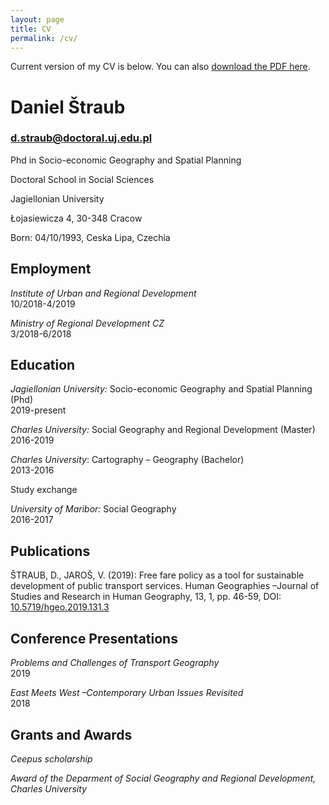 ```yaml
---
layout: page
title: CV
permalink: /cv/
---
```


Current version of my CV is below. You can also [download the PDF here](https://www.dropbox.com/s/7662f8yyil40y6r/Daniel_Straub.pdf?dl=0).

# Daniel Štraub

### [d.straub@doctoral.uj.edu.pl](mailto:d.straub@doctoral.uj.edu.pl)

 
Phd in Socio-economic Geography and Spatial Planning

Doctoral School in Social Sciences

Jagiellonian University

Łojasiewicza 4, 30-348 Cracow

Born: 04/10/1993, Ceska Lipa, Czechia
 

## Employment

*Institute of Urban and Regional Development*                                                                                   
10/2018-4/2019

*Ministry of Regional Development CZ*                                                                                                          
3/2018-6/2018

## Education

*Jagiellonian University:* Socio-economic Geography and Spatial Planning (Phd)             
2019-present

*Charles University:* Social Geography and Regional Development (Master)                        
2016-2019

*Charles University*: Cartography – Geography (Bachelor)                                                                
2013-2016

 Study exchange
 
*University of Maribor:* Social Geography                                                                                                      
2016-2017
 

## Publications

ŠTRAUB, D., JAROŠ, V. (2019): Free fare policy as a tool for sustainable development of public transport services. Human Geographies –Journal of Studies and Research in Human Geography, 13, 1, pp. 46-59, DOI: [10.5719/hgeo.2019.131.3](http://dx.doi.org/10.5719/hgeo.2019.131.3)
 
 
## Conference Presentations

*Problems and Challenges of Transport Geography*                                                                               
2019
 
*East Meets West –Contemporary Urban Issues Revisited*                                                                 
2018
 

## Grants and Awards

*Ceepus scholarship*

*Award of the Deparment of Social Geography and Regional Development, Charles University*





